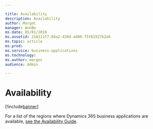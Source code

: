```yaml
---

title: Availability
description: Availability
author: MargoC
manager: AnnBe
ms.date: 05/01/2018
ms.assetid: 218111f7-0da2-438d-ad06-75f61927b2a6
ms.topic: article
ms.prod: 
ms.service: business-applications
ms.technology: 
ms.author: margoc
audience: Admin

---
```

#  Availability




[!include[banner](includes/banner.md)]

For a list of the regions where Dynamics 365 business applications are
available, [see the Availability
Guide](https://aka.ms/dynamics_365_international_availability_deck).
